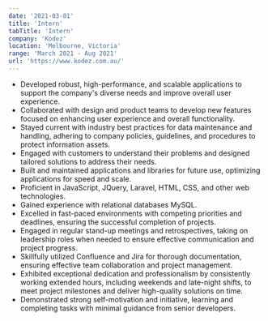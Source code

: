 ```yaml
---
date: '2021-03-01'
title: 'Intern'
tabTitle: 'Intern'
company: 'Kodez'
location: 'Melbourne, Victoria'
range: 'March 2021 - Aug 2021'
url: 'https://www.kodez.com.au/'
---
```


- Developed robust, high-performance, and scalable applications to support the company's diverse needs and improve overall user experience.
- Collaborated with design and product teams to develop new features focused on enhancing user experience and overall functionality.
- Stayed current with industry best practices for data maintenance and handling, adhering to company policies, guidelines, and procedures to protect information assets.
- Engaged with customers to understand their problems and designed tailored solutions to address their needs.
- Built and maintained applications and libraries for future use, optimizing applications for speed and scale.
- Proficient in JavaScript, JQuery, Laravel, HTML, CSS, and other web technologies.
- Gained experience with relational databases MySQL.
- Excelled in fast-paced environments with competing priorities and deadlines, ensuring the successful completion of projects.
- Engaged in regular stand-up meetings and retrospectives, taking on leadership roles when needed to ensure effective communication and project progress.
- Skillfully utilized Confluence and Jira for thorough documentation, ensuring effective team collaboration and project management.
- Exhibited exceptional dedication and professionalism by consistently working extended hours, including weekends and late-night shifts, to meet project milestones and deliver high-quality solutions on time.
- Demonstrated strong self-motivation and initiative, learning and completing tasks with minimal guidance from senior developers.
